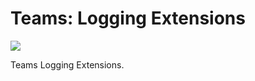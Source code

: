 <!-- Copyright (c) Microsoft Corporation. All rights reserved.-->
<!-- Licensed under the MIT License.-->

# Teams: Logging Extensions

<a href="https://microsoft.github.io/teams-ai" target="_blank">
    <img src="https://img.shields.io/badge/📖 Getting Started-blue?style=for-the-badge" />
</a>

Teams Logging Extensions.